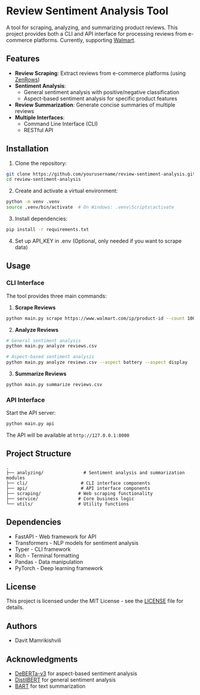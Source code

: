 # Review Sentiment Analysis Tool

A tool for scraping, analyzing, and summarizing product reviews. This project provides both a CLI and API interface for processing reviews from e-commerce platforms. Currently, supporting [Walmart](https://www.walmart.com).

## Features

- **Review Scraping**: Extract reviews from e-commerce platforms (using [ZenRows](https://app.zenrows.com))
- **Sentiment Analysis**: 
  - General sentiment analysis with positive/negative classification
  - Aspect-based sentiment analysis for specific product features
- **Review Summarization**: Generate concise summaries of multiple reviews
- **Multiple Interfaces**: 
  - Command Line Interface (CLI)
  - RESTful API

## Installation

1. Clone the repository:
```bash
git clone https://github.com/yourusername/review-sentiment-analysis.git
cd review-sentiment-analysis
```

2. Create and activate a virtual environment:
```bash
python -m venv .venv
source .venv/bin/activate  # On Windows: .venv\Scripts\activate
```

3. Install dependencies:
```bash
pip install -r requirements.txt
```

4. Set up API_KEY in .env (Optional, only needed if you want to scrape data)

## Usage

### CLI Interface

The tool provides three main commands:

1. **Scrape Reviews**
```bash
python main.py scrape https://www.walmart.com/ip/product-id --count 100 --order relevancy
```

2. **Analyze Reviews**
```bash
# General sentiment analysis
python main.py analyze reviews.csv

# Aspect-based sentiment analysis
python main.py analyze reviews.csv --aspect battery --aspect display
```

3. **Summarize Reviews**
```bash
python main.py summarize reviews.csv
```

### API Interface

Start the API server:
```bash
python main.py api
```

The API will be available at `http://127.0.0.1:8000`

## Project Structure

```
.
├── analyzing/               # Sentiment analysis and summarization modules
├── cli/                    # CLI interface components
├── api/                    # API interface components
├── scraping/              # Web scraping functionality
├── service/               # Core business logic
└── utils/                 # Utility functions
```

## Dependencies

- FastAPI - Web framework for API
- Transformers - NLP models for sentiment analysis
- Typer - CLI framework
- Rich - Terminal formatting
- Pandas - Data manipulation
- PyTorch - Deep learning framework

## License

This project is licensed under the MIT License - see the [LICENSE](LICENSE) file for details.

## Authors

- Davit Mamrikishvili

## Acknowledgments

- [DeBERTa-v3](https://huggingface.co/yangheng/deberta-v3-base-absa-v1.1) for aspect-based sentiment analysis
- [DistilBERT](https://huggingface.co/distilbert-base-uncased-finetuned-sst-2-english) for general sentiment analysis
- [BART](https://huggingface.co/facebook/bart-large-cnn) for text summarization
